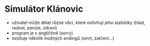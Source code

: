 # Simulátor Klánovic

- uživatel může dělat různé věci, které ovlivňují jeho statistiky (hlad, radost, peníze, zdraví)
- program je v angličtině (sorry)
- existuje několik možných endingů (smrt, zatčení...)